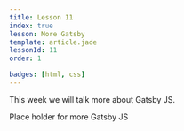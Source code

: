 ```yaml
---
title: Lesson 11
index: true
lesson: More Gatsby
template: article.jade
lessonId: 11
order: 1

badges: [html, css]
---
```


This week we will talk more about Gatsby JS.

<span class="more"></span>

Place holder for more Gatsby JS